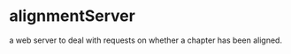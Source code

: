 alignmentServer
================

a web server to deal with requests on whether a chapter has been aligned.

